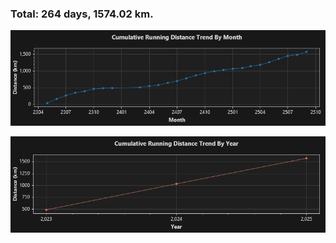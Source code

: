 ### Total: 264 days, 1574.02 km.


![Monthly](https://github.com/prime167/MyRunningLog/blob/main/data/CumulativeTrendByMonth.png)


![Monthly](https://github.com/prime167/MyRunningLog/blob/main/data/CumulativeTrendByYear.png)
